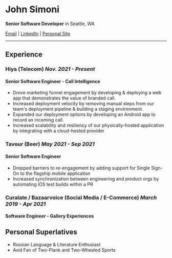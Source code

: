 # John Simoni
**Senior Software Developer** in Seattle, WA

[Email](mailto://jsimoni03@gmail.com) | [LinkedIn](https://www.linkedin.com/in/johnsimoni/) | [Personal Site](https://jsimoni42.github.io)

---

## Experience

### Hiya (Telecom) *Nov. 2021 - Present*
#### Senior Software Engineer - Call Intelligence
- Drove marketing funnel engagement by developing & deploying a web app that demonstrates the value of branded call. 
- Increased deployment velocity by removing manual steps from our team's deployment pipeline & building a staging environment.
- Expanded our deployment options by developing an Android app to record an incoming call.
- Increased scalability and resiliency of our physically-hosted application by integrating with a cloud-hosted provider

### Tavour (Beer) *May 2021 - Sep 2021*
#### Senior Software Engineer
- Dropped barriers to re-engagement by adding support for Single Sign-On to the flagship mobile application
- Increased synchronization between engineering and product orgs by automating iOS test builds within a PR

### Curalate / Bazaarvoice (Social Media / E-Commerce) *March 2019 - Apr 2021*
#### Software Engineer - Gallery Experiences

## Personal Superlatives
- Russian Language & Literature Enthusiast
- Avid Fan of Two-Plank and Two-Wheeled Sports
